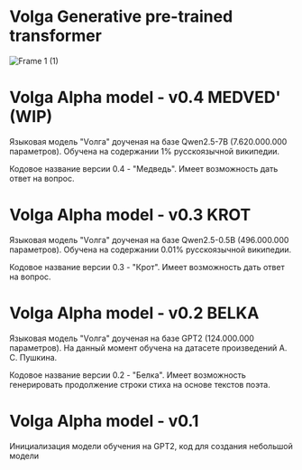 # Volga Generative pre-trained transformer

![Frame 1 (1)](https://github.com/user-attachments/assets/3f0a29d9-ff68-48c7-94f6-cdfc5c243d89)

# Volga Alpha model - v0.4 MEDVED' (WIP)

Языковая модель "Vолга" доученая на базе Qwen2.5-7B (7.620.000.000 параметров). Обучена на содержании 1% русскоязычной википедии.

Кодовое название версии 0.4 - "Медведь". Имеет возможность дать ответ на вопрос.

# Volga Alpha model - v0.3 KROT

Языковая модель "Vолга" доученая на базе Qwen2.5-0.5B (496.000.000 параметров). Обучена на содержании 0.01% русскоязычной википедии.

Кодовое название версии 0.3 - "Крот". Имеет возможность дать ответ на вопрос.

# Volga Alpha model - v0.2 BELKA

Языковая модель "Vолга" доученая на базе GPT2 (124.000.000 параметров). На данный момент обучена на датасете произведений А. С. Пушкина.

Кодовое название версии 0.2 - "Белка". Имеет возможность генерировать продолжение строки стиха на основе текстов поэта.

# Volga Alpha model - v0.1 

Инициализация модели обучения на GPT2, код для создания небольшой модели
